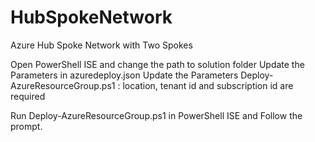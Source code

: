 # HubSpokeNetwork
Azure Hub Spoke Network with Two Spokes

Open PowerShell ISE and change the path to solution folder
Update the Parameters in azuredeploy.json
Update the Parameters Deploy-AzureResourceGroup.ps1 : location, tenant id and subscription id are required

Run Deploy-AzureResourceGroup.ps1 in PowerShell ISE and Follow the prompt.

